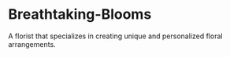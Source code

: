 # Breathtaking-Blooms
A florist that specializes in creating unique and personalized floral arrangements.
